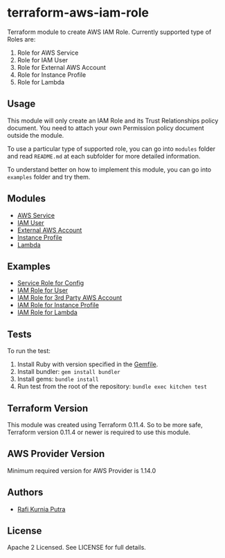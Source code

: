 terraform-aws-iam-role
======================
Terraform module to create AWS IAM Role. 
Currently supported type of Roles are:
1. Role for AWS Service
2. Role for IAM User
3. Role for External AWS Account
4. Role for Instance Profile
5. Role for Lambda


Usage
-----
This module will only create an IAM Role and its Trust Relationships policy document. You need to attach your own Permission policy document outside the module.

To use a particular type of supported role, you can go into `modules` folder and read `README.md` at each subfolder for more detailed information.

To understand better on how to implement this module, you can go into `examples` folder and try them.


Modules
--------
* [AWS Service](https://github.com/traveloka/terraform-aws-iam-role/tree/master/modules/service)
* [IAM User](https://github.com/traveloka/terraform-aws-iam-role/tree/master/modules/user)
* [External AWS Account](https://github.com/traveloka/terraform-aws-iam-role/tree/master/modules/external)
* [Instance Profile](https://github.com/traveloka/terraform-aws-iam-role/tree/master/modules/instance)
* [Lambda](https://github.com/traveloka/terraform-aws-iam-role/tree/master/modules/lambda)


Examples
--------
* [Service Role for Config](https://github.com/traveloka/terraform-aws-iam-role/tree/master/examples/aws-service-config)
* [IAM Role for User](https://github.com/traveloka/terraform-aws-iam-role/tree/master/examples/user-iam)
* [IAM Role for 3rd Party AWS Account](https://github.com/traveloka/terraform-aws-iam-role/tree/master/examples/external-account)
* [IAM Role for Instance Profile](https://github.com/traveloka/terraform-aws-iam-role/tree/master/examples/instance-profile)
* [IAM Role for Lambda](https://github.com/traveloka/terraform-aws-iam-role/tree/master/examples/lambda-role)


Tests
-----
To run the test:
1. Install Ruby with version specified in the [Gemfile](https://github.com/traveloka/terraform-aws-iam-role/tree/master/Gemfile).
2. Install bundler: `gem install bundler`
3. Install gems: `bundle install`
4. Run test from the root of the repository: `bundle exec kitchen test`


Terraform Version
-----------------
This module was created using Terraform 0.11.4. 
So to be more safe, Terraform version 0.11.4 or newer is required to use this module.


AWS Provider Version
--------------------
Minimum required version for AWS Provider is 1.14.0


Authors
-------
* [Rafi Kurnia Putra](https://github.com/rafikurnia)


License
-------
Apache 2 Licensed. See LICENSE for full details.
